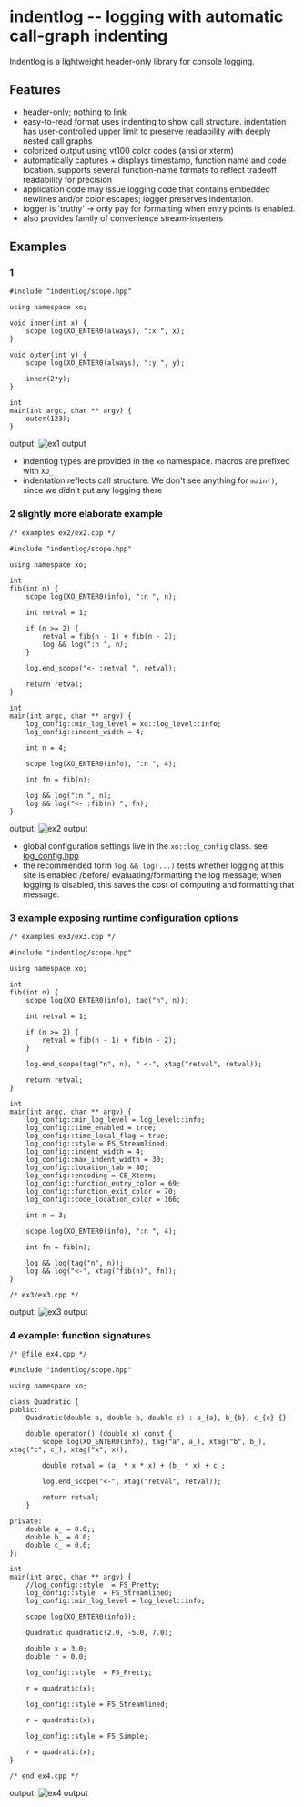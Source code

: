 # indentlog -- logging with automatic call-graph indenting

Indentlog is a lightweight header-only library for console logging.

## Features

- header-only;  nothing to link
- easy-to-read format uses indenting to show call structure.
  indentation has user-controlled upper limit to preserve readability with
  deeply nested call graphs
- colorized output using vt100 color codes (ansi or xterm)
- automatically captures + displays timestamp, function name and code location.
  supports several function-name formats to reflect tradeoff readability for precision
- application code may issue logging code that contains embedded newlines and/or color escapes;
  logger preserves indentation.
- logger is 'truthy' -> only pay for formatting when entry points is enabled.
- also provides family of convenience stream-inserters

## Examples

### 1

```
#include "indentlog/scope.hpp"

using namespace xo;

void inner(int x) {
    scope log(XO_ENTER0(always), ":x ", x);
}

void outer(int y) {
    scope log(XO_ENTER0(always), ":y ", y);

    inner(2*y);
}

int
main(int argc, char ** argv) {
    outer(123);
}
```

output:
![ex1 output](img/ex1.png)

- indentlog types are provided in the `xo` namespace.
  macros are prefixed with `XO_`
- indentation reflects call structure. We don't see anything for `main()`,
  since we didn't put any logging there

### 2 slightly more elaborate example

```
/* examples ex2/ex2.cpp */

#include "indentlog/scope.hpp"

using namespace xo;

int
fib(int n) {
    scope log(XO_ENTER0(info), ":n ", n);

    int retval = 1;

    if (n >= 2) {
        retval = fib(n - 1) + fib(n - 2);
        log && log(":n ", n);
    }

    log.end_scope("<- :retval ", retval);

    return retval;
}

int
main(int argc, char ** argv) {
    log_config::min_log_level = xo::log_level::info;
    log_config::indent_width = 4;

    int n = 4;

    scope log(XO_ENTER0(info), ":n ", 4);

    int fn = fib(n);

    log && log(":n ", n);
    log && log("<- :fib(n) ", fn);
}
```
output:
![ex2 output](img/ex2.png)

- global configuration settings live in the `xo::log_config` class.  see [log_config.hpp](include/indentlog/log_config.hpp)
- the recommended form `log && log(...)` tests whether logging at this site is enabled /before/ evaluating/formatting the log message;
  when logging is disabled,  this saves the cost of computing and formatting that message.

### 3 example exposing runtime configuration options

```
/* examples ex3/ex3.cpp */

#include "indentlog/scope.hpp"

using namespace xo;

int
fib(int n) {
    scope log(XO_ENTER0(info), tag("n", n));

    int retval = 1;

    if (n >= 2) {
        retval = fib(n - 1) + fib(n - 2);
    }

    log.end_scope(tag("n", n), " <-", xtag("retval", retval));

    return retval;
}

int
main(int argc, char ** argv) {
    log_config::min_log_level = log_level::info;
    log_config::time_enabled = true;
    log_config::time_local_flag = true;
    log_config::style = FS_Streamlined;
    log_config::indent_width = 4;
    log_config::max_indent_width = 30;
    log_config::location_tab = 80;
    log_config::encoding = CE_Xterm;
    log_config::function_entry_color = 69;
    log_config::function_exit_color = 70;
    log_config::code_location_color = 166;

    int n = 3;

    scope log(XO_ENTER0(info), ":n ", 4);

    int fn = fib(n);

    log && log(tag("n", n));
    log && log("<-", xtag("fib(n)", fn));
}

/* ex3/ex3.cpp */
```

output:
![ex3 output](img/ex3.png)

### 4 example: function signatures

```
/* @file ex4.cpp */

#include "indentlog/scope.hpp"

using namespace xo;

class Quadratic {
public:
    Quadratic(double a, double b, double c) : a_{a}, b_{b}, c_{c} {}

    double operator() (double x) const {
        scope log(XO_ENTER0(info), tag("a", a_), xtag("b", b_), xtag("c", c_), xtag("x", x));

        double retval = (a_ * x * x) + (b_ * x) + c_;

        log.end_scope("<-", xtag("retval", retval));

        return retval;
    }

private:
    double a_ = 0.0;;
    double b_ = 0.0;
    double c_ = 0.0;
};

int
main(int argc, char ** argv) {
    //log_config::style  = FS_Pretty;
    log_config::style  = FS_Streamlined;
    log_config::min_log_level = log_level::info;

    scope log(XO_ENTER0(info));

    Quadratic quadratic(2.0, -5.0, 7.0);

    double x = 3.0;
    double r = 0.0;

    log_config::style  = FS_Pretty;

    r = quadratic(x);

    log_config::style = FS_Streamlined;

    r = quadratic(x);

    log_config::style = FS_Simple;

    r = quadratic(x);
}

/* end ex4.cpp */
```

output:
![ex4 output](img/ex4.png)
